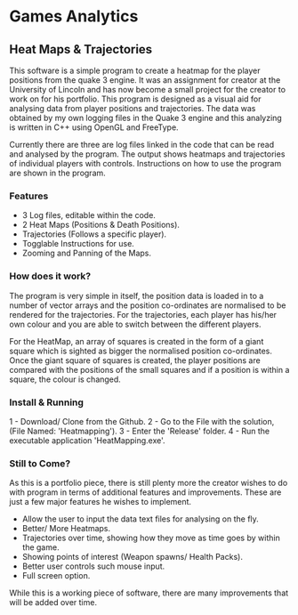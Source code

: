# Games Analytics
## Heat Maps & Trajectories

This software is a simple program to create a heatmap for the player positions from the quake 3 engine. It was an assignment for creator at the University of Lincoln and has now become a small project for the creator to work on for his portfolio. This program is designed as a visual aid for analysing data from player positions and trajectories. The data was obtained by my own logging files in the Quake 3 engine and this analyzing is written in C++ using OpenGL and FreeType.

Currently there are three are log files linked in the code that can be read and analysed by the program. The output shows heatmaps and trajectories of individual players with controls. Instructions on how to use the program are shown in the program.

### Features
- 3 Log files, editable within the code.
- 2 Heat Maps (Positions & Death Positions).
- Trajectories (Follows a specific player).
- Togglable Instructions for use.
- Zooming and Panning of the Maps.

### How does it work?
The program is very simple in itself, the position data is loaded in to a number of vector arrays and the position co-ordinates are normalised to be rendered for the trajectories. For the trajectories, each player has his/her own colour and you are able to switch between the different players.

For the HeatMap, an array of squares is created in the form of a giant square which is sighted as bigger the normalised position co-ordinates. Once the giant square of squares is created, the player positions are compared with the positions of the small squares and if a position is within a square, the colour is changed. 

### Install & Running
1 - Download/ Clone from the Github.
2 - Go to the File with the solution, (File Named: 'Heatmapping').
3 - Enter the 'Release' folder.
4 - Run the executable application 'HeatMapping.exe'.

### Still to Come?
As this is a portfolio piece, there is still plenty more the creator wishes to do with program in terms of additional features and improvements. These are just a few major features he wishes to implement.
- Allow the user to input the data text files for analysing on the fly.
- Better/ More Heatmaps.
- Trajectories over time, showing how they move as time goes by within the game.
- Showing points of interest (Weapon spawns/ Health Packs).
- Better user controls such mouse input.
- Full screen option.

While this is a working piece of software, there are many improvements that will be added over time.
